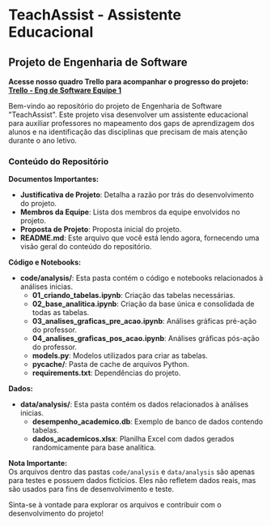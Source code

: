 # TeachAssist - Assistente Educacional

## Projeto de Engenharia de Software

**Acesse nosso quadro Trello para acompanhar o progresso do projeto: [Trello - Eng de Software Equipe 1](https://trello.com/b/mJavRap9/eng-de-software-equipe-1-projeto-gest%C3%A3o-de-notas)**

Bem-vindo ao repositório do projeto de Engenharia de Software "TeachAssist". Este projeto visa desenvolver um assistente educacional para auxiliar professores no mapeamento dos gaps de aprendizagem dos alunos e na identificação das disciplinas que precisam de mais atenção durante o ano letivo.

### Conteúdo do Repositório

**Documentos Importantes:**
- **Justificativa de Projeto**: Detalha a razão por trás do desenvolvimento do projeto.
- **Membros da Equipe**: Lista dos membros da equipe envolvidos no projeto.
- **Proposta de Projeto**: Proposta inicial do projeto.
- **README.md**: Este arquivo que você está lendo agora, fornecendo uma visão geral do conteúdo do repositório.

**Código e Notebooks:**  
- **code/analysis/**: Esta pasta contém o código e notebooks relacionados à análises inicias.
  - **01_criando_tabelas.ipynb**: Criação das tabelas necessárias.
  - **02_base_analitica.ipynb**: Criação da base única e consolidada de todas as tabelas.
  - **03_analises_graficas_pre_acao.ipynb**: Análises gráficas pré-ação do professor.
  - **04_analises_graficas_pos_acao.ipynb**: Análises gráficas pós-ação do professor.
  - **models.py**: Modelos utilizados para criar as tabelas.
  - **__pycache__/**: Pasta de cache de arquivos Python.
  - **requirements.txt**: Dependências do projeto.

**Dados:**  
- **data/analysis/**: Esta pasta contém os dados relacionados à análises inicias.
  - **desempenho_academico.db**: Exemplo de banco de dados contendo tabelas.
  - **dados_academicos.xlsx**: Planilha Excel com dados gerados randomicamente para base analítica.

**Nota Importante:**  
Os arquivos dentro das pastas `code/analysis` e `data/analysis` são apenas para testes e possuem dados fictícios. Eles não refletem dados reais, mas são usados para fins de desenvolvimento e teste.

Sinta-se à vontade para explorar os arquivos e contribuir com o desenvolvimento do projeto!

